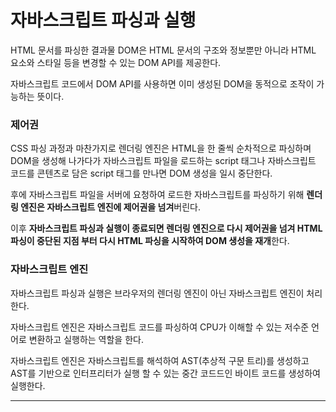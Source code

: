 # 자바스크립트 파싱과 실행

HTML 문서를 파싱한 결과물 DOM은 HTML 문서의 구조와 정보뿐만 아니라 HTML 요소와 스타일 등을 변경할 수 있는 DOM API를 제공한다.

자바스크립트 코드에서 DOM API를 사용하면 이미 생성된 DOM을 동적으로 조작이 가능하는 뜻이다.

### 제어권

CSS 파싱 과정과 마찬가지로 렌더링 엔진은 HTML을 한 줄씩 순차적으로 파싱하며 DOM을 생성해 나가다가 자바스크립트 파일을 로드하는 script 태그나 자바스크립트 코드를 콘텐츠로 담은 script 태그를 만나면 DOM 생성을 일시 중단한다.

후에 자바스크립트 파일을 서버에 요청하여 로드한 자바스크립트를 파싱하기 위해 **렌더링 엔진은 자바스크립트 엔진에 제어권을 넘겨**버린다.

이후 **자바스크립트 파싱과 실행이 종료되면 렌더링 엔진으로 다시 제어권을 넘겨 HTML 파싱이 중단된 지점 부터 다시 HTML 파싱을 시작하여 DOM 생성을 재개**한다.

### 자바스크립트 엔진

자바스크립트 파싱과 실행은 브라우저의 렌더링 엔진이 아닌 자바스크립트 엔진이 처리한다.

자바스크립트 엔진은 자바스크립트 코드를 파싱하여 CPU가 이해할 수 있는 저수준 언어로 변환하고 실행하는 역할을 한다.

자바스크립트 엔진은 자바스크립트를 해석하여 AST(추상적 구문 트리)를 생성하고 AST를 기반으로 인터프리터가 실행 할 수 있는 중간 코드드인 바이트 코드를 생성하여 실행한다.

<hr>
